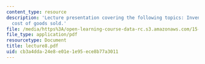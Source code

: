 ```yaml
---
content_type: resource
description: 'Lecture presentation covering the following topics: Inventory and the
  cost of goods sold.'
file: /media/https%3A/open-learning-course-data-rc.s3.amazonaws.com/15-501-introduction-to-financial-and-managerial-accounting-spring-2004/cb3a4dda24e8e01e1e95ece8b77a3011_lecture8.pdf
file_type: application/pdf
resourcetype: Document
title: lecture8.pdf
uid: cb3a4dda-24e8-e01e-1e95-ece8b77a3011
---
```

